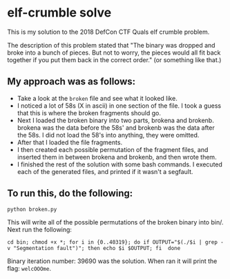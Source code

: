 # elf-crumble solve
This is my solution to the 2018 DefCon CTF Quals elf crumble problem.

The description of this problem stated that "The binary was dropped and broke into a bunch of pieces. But not to worry, the pieces would all fit back together if you put them back in the correct order." (or something like that.)

## My approach was as follows:

* Take a look at the `broken` file and see what it looked like. 
* I noticed a lot of 58s (X in ascii) in one section of the file. I took a guess that this is where the broken fragments should go.
* Next I loaded the broken binary into two parts, brokena and brokenb. brokena was the data before the 58s' and brokenb was the data after the 58s. I did not load the 58's into anything, they were omitted.
* After that I loaded the file fragments. 
* I then created each possible permutation of the fragment files, and inserted them in between brokena and brokenb, and then wrote them.
* I finished the rest of the solution with some bash commands. I executed each of the generated files, and printed if it wasn't a segfault. 

## To run this, do the following:

`python broken.py`

This will write all of the possible permutations of the broken binary into bin/. Next run the following:
```
cd bin; chmod +x *; for i in {0..40319}; do if OUTPUT="$(./$i | grep -v "Segmentation fault")"; then echo $i $OUTPUT; fi  done
```
Binary iteration number: 39690 was the solution. When ran it will print the flag: `welcOOOme`.
